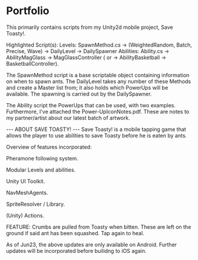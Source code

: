 # Portfolio

This primarily contains scripts from my Unity2d mobile project, Save Toasty!.

Highlighted Script(s):
Levels: SpawnMethod.cs -> (WeightedRandom, Batch, Precise, Wave) -> DailyLevel -> DailySpawner
Abilities: Ability.cs -> AbilityMagGlass -> MagGlassController ( or -> AbilityBasketball -> BasketballController).

The SpawnMethod script is a base scriptable object containing information on when to spawn ants. The DailyLevel takes any number of these Methods and create a Master list from; it also holds which PowerUps will be available. The spawning is carried out by the DailySpawner.

The Ability script the PowerUps that can be used, with two examples. Furthermore, I've attached the Power-UpIconNotes.pdf. These are notes to my partner/artist about our latest batch of artwork.

--- ABOUT SAVE TOASTY! ---
Save Toasty! is a mobile tapping game that allows the player to use abilities to save Toasty before he is eaten by ants.

Overview of features incorporated:

Pheramone following system.

Modular Levels and abilities.

Unity UI Toolkit.

NavMeshAgents.

SpriteResolver / Library.

(Unity) Actions.

FEATURE: Crumbs are pulled from Toasty when bitten. These are left on the ground if said ant has been squashed. Tap again to heal.

As of Jun23, the above updates are only available on Android. Further updates will be incorporated before builidng to iOS again.
